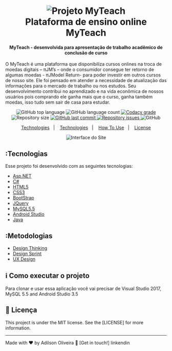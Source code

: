 <h1 align="center">
    <img alt="Projeto MyTeach" src="caminho completo do logo" />
    <br>
    Plataforma de ensino online MyTeach
</h1>

<h4 align="center">
  MyTeach - desenvolvida para apresentação de trabalho acadêmico de conclusão de curso
</h4>
<p>
    O MyTeach é uma plataforma que disponibiliza cursos onlines na troca de
moedas digitais – πJM’s – onde o consumidor consegue ter retorno de algumas
moedas - πJModel Return- para poder investir em outros cursos de nosso site. Ele
foi pensado em atender a necessidade de atualização das informações para o
mercado de trabalho ou nos estudos. Seu desenvolvimento contribui no aprendizado
e na vida econômica de nossos usuários pois comprando ele ganha mais que o
curso, ganha também moedas, isso tudo sem sair de casa para estudar.<p>
<p align="center">
  <img alt="GitHub top language" src="rocketshoes-react-native.svg">

  <img alt="GitHub language count" src="rocketshoes-react-native.svg">

  <a href="">
    <img alt="Codacy grade" src="https://img.shields.io/codacy/grade/e4cc1482460841bdaa99c2e75e01f0bc.svg">
  </a>

  <img alt="Repository size" src="rocketshoes-react-native.svg">
  <a href="">
    <img alt="GitHub last commit" src="rocketshoes-react-native.svg">
  </a>

  <a href="rocketshoes-react-native/issues">
    <img alt="Repository issues" src="rocketshoes-react-native.svg">
  </a>

  <img alt="GitHub" src="rocketshoes-react-native.svg">
</p>

<p align="center">
  <a href="#Tecnologias">Technologies</a>&nbsp;&nbsp;&nbsp;|&nbsp;&nbsp;&nbsp;
    <a href="#Metodologias">Technologies</a>&nbsp;&nbsp;&nbsp;|&nbsp;&nbsp;&nbsp;
  <a href="#information_source-how-to-use">How To Use</a>&nbsp;&nbsp;&nbsp;|&nbsp;&nbsp;&nbsp;
  <a href="#memo-license">License</a>
</p>


<p align="center">
  <img alt="Interface do Site" src="">
</p>

## :Tecnologias

Esse projeto foi desenvolvido com  as seguintes tecnologias:

-  [Asp.NET](https://reactjs.org/)
-  [C#](https://reactjs.org/)
-  [HTML5](https://reactjs.org/)
-  [CSS3](https://reactjs.org/)
-  [BootStrap](https://reactjs.org/)
-  [JQuery](https://reactjs.org/)
-  [MySQL5.5](https://reactjs.org/)
-  [Android Studio](https://reactjs.org/)
-  [Java](https://reactjs.org/)

## :Metodologias
-  [Design Thinking](https://reactjs.org/)
-  [Design Sprint](https://reactjs.org/)
-  [UX Design](https://reactjs.org/)

## :information_source: Como executar o projeto

Para clonar e usar essa aplicação você vai precisar de Visual Studio 2017, MySQL 5.5 and Android Studio 3.5

## :memo: Licença
This project is under the MIT license. See the [LICENSE] for more information.

---

Made with ♥ by Adilson Oliveira :wave: [Get in touch!] linkendin

[VisualStudio2017]: https://visualstudio2017.com
